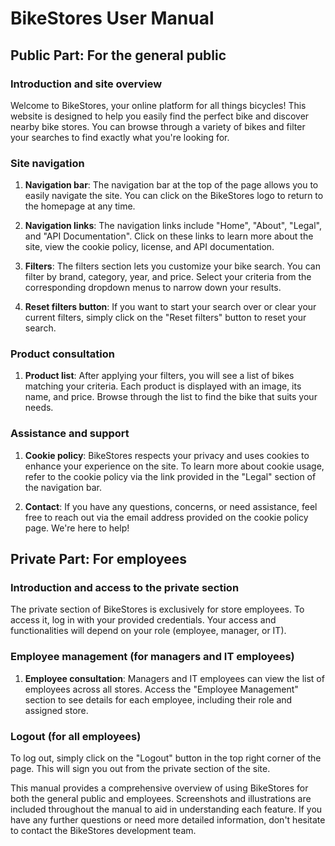 # BikeStores User Manual

## Public Part: For the general public

### Introduction and site overview

Welcome to BikeStores, your online platform for all things bicycles! This website is designed to help you easily find the perfect bike and discover nearby bike stores. You can browse through a variety of bikes and filter your searches to find exactly what you're looking for.

### Site navigation

1. **Navigation bar**: The navigation bar at the top of the page allows you to easily navigate the site. You can click on the BikeStores logo to return to the homepage at any time.

2. **Navigation links**: The navigation links include "Home", "About", "Legal", and "API Documentation". Click on these links to learn more about the site, view the cookie policy, license, and API documentation.

3. **Filters**: The filters section lets you customize your bike search. You can filter by brand, category, year, and price. Select your criteria from the corresponding dropdown menus to narrow down your results.

4. **Reset filters button**: If you want to start your search over or clear your current filters, simply click on the "Reset filters" button to reset your search.

### Product consultation

1. **Product list**: After applying your filters, you will see a list of bikes matching your criteria. Each product is displayed with an image, its name, and price. Browse through the list to find the bike that suits your needs.

### Assistance and support

1. **Cookie policy**: BikeStores respects your privacy and uses cookies to enhance your experience on the site. To learn more about cookie usage, refer to the cookie policy via the link provided in the "Legal" section of the navigation bar.

2. **Contact**: If you have any questions, concerns, or need assistance, feel free to reach out via the email address provided on the cookie policy page. We're here to help!

## Private Part: For employees

### Introduction and access to the private section

The private section of BikeStores is exclusively for store employees. To access it, log in with your provided credentials. Your access and functionalities will depend on your role (employee, manager, or IT).

### Employee management (for managers and IT employees)

1. **Employee consultation**: Managers and IT employees can view the list of employees across all stores. Access the "Employee Management" section to see details for each employee, including their role and assigned store.

### Logout (for all employees)

To log out, simply click on the "Logout" button in the top right corner of the page. This will sign you out from the private section of the site.

This manual provides a comprehensive overview of using BikeStores for both the general public and employees. Screenshots and illustrations are included throughout the manual to aid in understanding each feature. If you have any further questions or need more detailed information, don't hesitate to contact the BikeStores development team.
